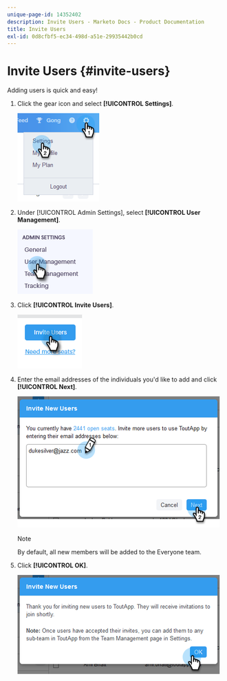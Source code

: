 ```yaml
---
unique-page-id: 14352402
description: Invite Users - Marketo Docs - Product Documentation
title: Invite Users
exl-id: 0d8cfbf5-ec34-498d-a51e-29935442b0cd
---
```

# Invite Users {#invite-users}

Adding users is quick and easy!

1. Click the gear icon and select **[!UICONTROL Settings]**.

   ![](assets/one.png)

1. Under [!UICONTROL Admin Settings], select **[!UICONTROL User Management]**.

   ![](assets/invite-team-members-2.png)

1. Click **[!UICONTROL Invite Users]**.

   ![](assets/invite-team-members-3.png)

1. Enter the email addresses of the individuals you'd like to add and click **[!UICONTROL Next]**.

   ![](assets/four.png)

   >[!NOTE]
   >
   >By default, all new members will be added to the Everyone team.

1. Click **[!UICONTROL OK]**.

   ![](assets/five.png)
